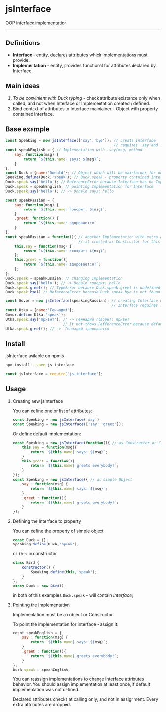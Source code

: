 # jsInterface
OOP interface implementation

---
## Definitions
+ **Interface**  - entity, declares attributes which Implementations must provide.
+ **Implementation** - entity, provides functional for attributes declared by Interface.

## Main ideas
1. *To be convinient with Duck typing* - check attribute existance only when called, and not when Interface or Implementation created / defined.
1. Bind context of attributes to Interface maintainer - Object with property contained Interface.

## Base example
```js
const Speaking = new jsInterface(['say','bye']); // create Interface
                                                 // requires .say and .greet attributes
const speakEnglish = { // Implementation with .say(msg) method
    say: function(msg) {
        return `${this.name} says: ${msg}`;
    }
};
const Duck = {name:'Donald'}; // Object which will be maintainer for our Interface
Speaking.define(Duck,'speak'); // Duck.speak - property contained Interface
Duck.speak.say('hello'); // ReferenceError because Interface has no Implementation yet
Duck.speak = speakEnglish; // pointing Implementation for Interface
Duck.speak.say('hello'); // -> Donald says: hello

const speakRussian = { 
    say: function(msg) {
        return `${this.name} говорит: ${msg}`;
    }
    ,greet: function() {
        return `${this.name} здоровается`
    }
};
const speakRussian = function(){ // another Implementation with extra attribute
                                 // it created as Constructor for this time
    this.say = function(msg) {
        return `${this.name} говорит: ${msg}`;
    };
    this.greet = function(){
        return `${this.name} здоровается!`;
    };
};
Duck.speak = speakRussian; // changing Implementation
Duck.speak.say('hello'); // -> Donald говорит: hello
Duck.speak.greet(); // TypeError because Duck.speak.greet is undefined (not declared in Speaking)
Duck.speak.bye() // ReferenceError because Duck.speak.bye is not found in speakRussian

const Govor = new jsInterface(speakingRussian); // creating Interface with default implementation
                                                // Interface requires .say and .greet attributes
const Utka = {name:'Геннадий'};
Govor.define(Utka,'speak');
Utka.speak.say('привет'); // -> Геннадий говорит: привет
                          // It not thows RefferenceError because default implementation is defined
Utka.speak.greet(); // ->  Геннадий здоровается
```

## Install
jsInterface avilable on npmjs
```bash
npm install --save js-interface
```
```js
const jsInterface = require('js-interface');
```
## Usage
1. Creating new jsInterface 

    You can define one or list of attributes:
    ```js
    const Speaking = new jsInterface('say');
    const Speaking = new jsInterface(['say','greet']);
    ```

    Or define default implementation:
    ```js
    const Speaking = new jsInterface(function(){ // as Constructor or Class
        this.say = function(msg){
            return `${this.name} says: ${msg}`;
        }
        this.greet = function(){
            return `${this.name} greets everybody!`;
        }
    });
    const Speaking = new jsInterface({ // as simple Object
        say : function(msg) {
            return `${this.name} says: ${msg}`;
        }
        ,greet : function(){
            return `${this.name} greets everybody!`;
        }
    });
    ```
2. Defining the Interface to property

    You can define the property of simple object
    ```js
    const Duck = {};
    Speaking.define(Duck,'speak');
    ```
    or `this` in constructor
    ```js
    class Bird {
        constructor() {
            Speaking.define(this,'speak');
        }
    };
    const Duck = new Bird();
    ```
    in both of this examples `Duck.speak` - will contain *Interface*;
3. Pointing the Implementation
    
    Implementation must be an object or Constructor.

    To point the implementation for interface - assign it:
    ```js
    cosnt speakEnglish = {
        say : function(msg) {
            return `${this.name} says: ${msg}`;
        }
        ,greet : function(){
            return `${this.name} greets everybody!`;
        }
    };
    Duck.speak = speakEnglish;
    ```
    You can reassign implementations to change Interface attributes behavior. You should assign implementation at least once, if default implementation was not defined.
    
    Declared attributes checks at calling only, and not in assignment. Every extra attributes are dropped.
